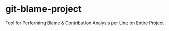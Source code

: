 # git-blame-project
Tool for Performing Blame &amp; Contribution Analysis per Line on Entire Project
